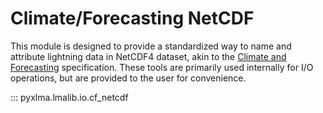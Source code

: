# Climate/Forecasting NetCDF

This module is designed to provide a standardized way to name and attribute lightning data in NetCDF4 dataset,
akin to the [Climate and Forecasting](https://cfconventions.org) specification. These tools are primarily used internally for I/O operations, but are provided to the user for convenience. 

::: pyxlma.lmalib.io.cf_netcdf
